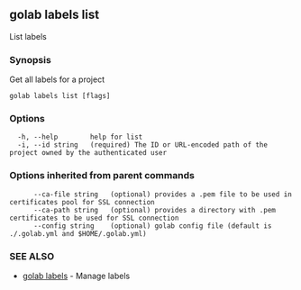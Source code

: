 ## golab labels list

List labels

### Synopsis


Get all labels for a project

```
golab labels list [flags]
```

### Options

```
  -h, --help        help for list
  -i, --id string   (required) The ID or URL-encoded path of the project owned by the authenticated user
```

### Options inherited from parent commands

```
      --ca-file string   (optional) provides a .pem file to be used in certificates pool for SSL connection
      --ca-path string   (optional) provides a directory with .pem certificates to be used for SSL connection
      --config string    (optional) golab config file (default is ./.golab.yml and $HOME/.golab.yml)
```

### SEE ALSO
* [golab labels](golab_labels.md)	 - Manage labels

